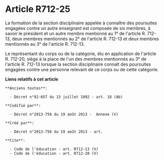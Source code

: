 # Article R712-25

La formation de la section disciplinaire appelée à connaître des poursuites engagées contre un autre enseignant est composée
de six membres, à savoir le président et un autre membre mentionné au 1° de l'article R. 712-13, deux membres mentionnés au
2° de l'article R. 712-13 et deux membres mentionnés au 3° de l'article R. 712-13. 

Le représentant du corps ou de la catégorie, élu en application de l'article R. 712-20, siège à la place de l'un des membres
mentionnés au 3° de l'article R. 712-13 lorsque la section disciplinaire connaît des poursuites engagées contre une personne
relevant de ce corps ou de cette catégorie.

**Liens relatifs à cet article**

	**Anciens textes**:

	  - Décret n°92-657 du 13 juillet 1992 - art. 18 (Ab)

	**Codifié par**:

	  - Décret n°2013-756 du 19 août 2013 -  Annexe (V)

	**Créé par**:

	  - Décret n°2013-756 du 19 août 2013 - art.

	**Cite**:

	  - Code de l'éducation - art. R712-13 (V)
	  - Code de l'éducation - art. R712-20 (V)
